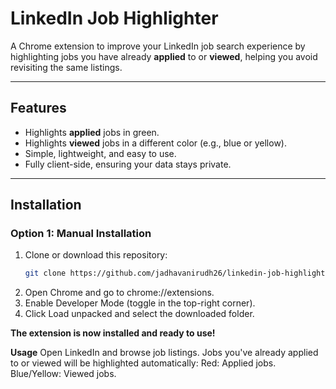 # LinkedIn Job Highlighter

A Chrome extension to improve your LinkedIn job search experience by highlighting jobs you have already **applied** to or **viewed**, helping you avoid revisiting the same listings.

---

## Features
- Highlights **applied** jobs in green.
- Highlights **viewed** jobs in a different color (e.g., blue or yellow).
- Simple, lightweight, and easy to use.
- Fully client-side, ensuring your data stays private.

---

## Installation

### Option 1: Manual Installation
1. Clone or download this repository:
   ```bash
   git clone https://github.com/jadhavanirudh26/linkedin-job-highlighter.git
2. Open Chrome and go to chrome://extensions.
3. Enable Developer Mode (toggle in the top-right corner).
4. Click Load unpacked and select the downloaded folder.


**The extension is now installed and ready to use!**

**Usage**
Open LinkedIn and browse job listings.
Jobs you've already applied to or viewed will be highlighted automatically:
Red: Applied jobs.
Blue/Yellow: Viewed jobs.

